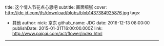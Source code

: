 title: 这个情人节花点心思吧
subtitle: 画面细腻
cover: http://jdc.jd.com/jfs/download/blobs/blob1437384925876.jpg
tags:
  - 其他
author:
  nick: 京东
  github_name: JDC
date: 2016-12-13 08:00:00
publishDate: 2015-01-31T16:00:00.000Z
link: http://www.paipai.com/act/flower/index.html

---
